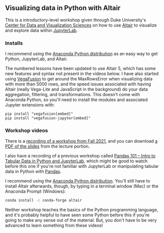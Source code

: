 ## Visualizing data in Python with Altair

This is a introductory-level workshop given through Duke University's 
[Center for Data and Visualization Sciences](https://library.duke.edu/data) on how to use
[Altair](https://altair-viz.github.io/) to visualize and explore data within 
[JupyterLab](https://jupyterlab.readthedocs.io/en/stable/).

### Installs

I recommend using the [Anaconda Python distribution](https://www.anaconda.com/distribution/) 
as an easy way to get Python, JupyterLab, and Altair.

The numbered lessons have been updated to use Altair 5, which has some new features and syntax not
present in the videos below. I have also started using [VegaFusion](https://vegafusion.io/) 
to get around the MaxRowsError when visualizing data with more than 5000 rows, 
and the speed issues associated with having Altair
(really Vega-Lite and JavaScript in the background) do your data aggregation, filtering, and transformations.
This doesn't come with Anaconda Python, so you'll need to install the modules and associated Jupyter
extensions with:

```
pip install "vegafusion[embed]"
pip install "vegafusion-jupyter[embed]"
```

### Workshop videos

There is a [recording of a workshop from Fall 2021](https://warpwire.duke.edu/w/-doGAA/),
and you can download [a PDF of the slides](https://bit.ly/AltairFall2021) from the lecture portion.

I also have a 
recording of a previous workshop called 
[Pandas 101 – Intro to Tabular Data in Python and JupyterLab](https://warpwire.duke.edu/w/4-MGAA/), 
which might be good to watch before this one if you're not familiar with JupyterLab 
or manipulating tabular data in Python with [Pandas](https://pandas.pydata.org/).

I recommend using the [Anaconda Python distribution](https://www.anaconda.com/distribution/). 
You'll still have to install Altair afterwards, though, by typing 
in a terminal window (Mac) or the Anaconda Prompt (Windows):

``` bash
conda install -c conda-forge altair
```

Neither workshop teaches the basics of the Python programming language, and it's probably
helpful to have seen some Python before this if you're going to make any sense out of the 
material. But, you don't have to be very advanced to learn something from these videos!